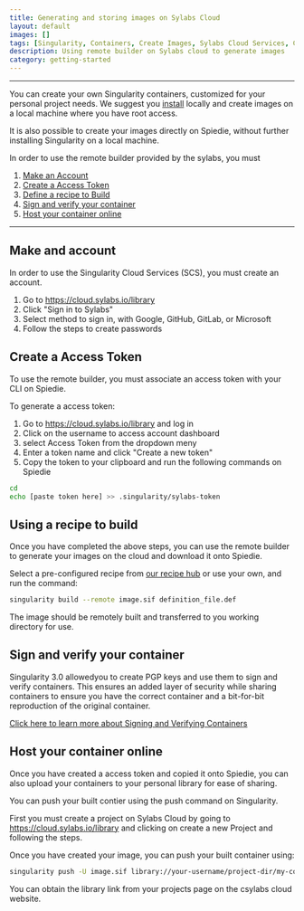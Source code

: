 ```yaml
--- 
title: Generating and storing images on Sylabs Cloud
layout: default 
images: []
tags: [Singularity, Containers, Create Images, Sylabs Cloud Services, Cloud Storage, Remote Build]
description: Using remote builder on Sylabs cloud to generate images
category: getting-started
---
```


***   

You can create your own Singularity containers, customized for your personal project needs. We suggest you [install](install-singularity.html) locally and create images on a local machine where you have root access. 

 It is also possible to create your images directly on Spiedie, without further installing Singularity on a local machine. 

 In order to use the remote builder provided by the sylabs, you must 

 1. [Make an Account](#make_account)
 2. [Create a Access Token](#access_token)
 3. [Define a recipe to Build](#using_recipe)
 4. [Sign and verify your container](#verify_container)
 5. [Host your container online](#singularity_push)

***

## <a name="make_account"></a> Make and account

 In order to use the Singularity Cloud Services (SCS), you must create an account. 

 1. Go to <a href="https://cloud.sylabs.io/library" target="_blank">https://cloud.sylabs.io/library</a>
 2. Click "Sign in to Sylabs" 
 3. Select method to sign in, with Google, GitHub, GitLab, or Microsoft
 4. Follow the steps to create passwords 


## <a name="access_token"></a> Create a Access Token

 To use the remote builder, you must associate an access token with your CLI on Spiedie.

 To generate a access token: 

 1. Go to <a href="https://cloud.sylabs.io/library" target="_blank">https://cloud.sylabs.io/library</a> and log in 
 2. Click on the username to access account dashboard
 3. select Access Token from the dropdown meny 
 4. Enter a token name and click "Create a new token"
 5. Copy the token to your clipboard and run the following commands on Spiedie

 ```bash
 cd 
 echo [paste token here] >> .singularity/sylabs-token
 ```

## <a name="using_recipe"></a> Using a recipe to build 

 Once you have completed the above steps, you can use the remote builder to generate 
 your images on the cloud and download it onto Spiedie.

 Select a  pre-configured recipe from [our recipe hub](recipe_hub.html) or use your own, and run the command: 
 ``` bash
 singularity build --remote image.sif definition_file.def 
 ```

 The image should be remotely built and transferred to you working directory for use.

## <a name="verify_container"></a> Sign and verify your container

Singularity 3.0 allowedyou to create PGP keys and use them to sign and verify containers. This ensures an added layer of security while sharing containers to 
ensure you have the correct container and a bit-for-bit reproduction of the original container. 

<a href="https://sylabs.io/guides/3.3/user-guide/signNverify.html#signnverify" >Click here to learn more about Signing and Verifying Containers</a>

## <a name="singularity_push"></a> Host your container online

Once you have created a access token and copied it onto Spiedie, you can also upload your containers to your personal library for ease of sharing. 

You can push your built contier using the push command on Singularity. 

First you must create a project on Sylabs Cloud by going to <a href="https://cloud.sylabs.io/library">https://cloud.sylabs.io/library</a>  and clicking on create a new Project and following the steps. 

Once you have created your image, you can push your built container using: 

```bash
singularity push -U image.sif library://your-username/project-dir/my-container:tags
```

You can obtain the library link from your projects page on the csylabs cloud website. 
